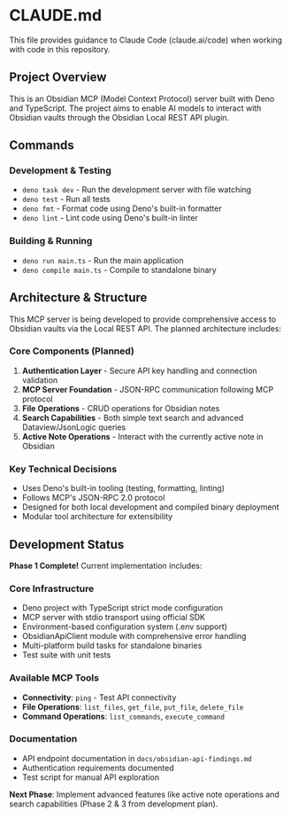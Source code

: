 # CLAUDE.md

This file provides guidance to Claude Code (claude.ai/code) when working with code in this repository.

## Project Overview

This is an Obsidian MCP (Model Context Protocol) server built with Deno and TypeScript. The project aims to enable AI models to interact with Obsidian vaults through the Obsidian Local REST API plugin.

## Commands

### Development & Testing

- `deno task dev` - Run the development server with file watching
- `deno test` - Run all tests
- `deno fmt` - Format code using Deno's built-in formatter
- `deno lint` - Lint code using Deno's built-in linter

### Building & Running

- `deno run main.ts` - Run the main application
- `deno compile main.ts` - Compile to standalone binary

## Architecture & Structure

This MCP server is being developed to provide comprehensive access to Obsidian vaults via the Local REST API. The planned architecture includes:

### Core Components (Planned)

1. **Authentication Layer** - Secure API key handling and connection validation
2. **MCP Server Foundation** - JSON-RPC communication following MCP protocol
3. **File Operations** - CRUD operations for Obsidian notes
4. **Search Capabilities** - Both simple text search and advanced Dataview/JsonLogic queries
5. **Active Note Operations** - Interact with the currently active note in Obsidian

### Key Technical Decisions

- Uses Deno's built-in tooling (testing, formatting, linting)
- Follows MCP's JSON-RPC 2.0 protocol
- Designed for both local development and compiled binary deployment
- Modular tool architecture for extensibility

## Development Status

**Phase 1 Complete!** Current implementation includes:

### Core Infrastructure

- Deno project with TypeScript strict mode configuration
- MCP server with stdio transport using official SDK
- Environment-based configuration system (.env support)
- ObsidianApiClient module with comprehensive error handling
- Multi-platform build tasks for standalone binaries
- Test suite with unit tests

### Available MCP Tools

- **Connectivity**: `ping` - Test API connectivity
- **File Operations**: `list_files`, `get_file`, `put_file`, `delete_file`
- **Command Operations**: `list_commands`, `execute_command`

### Documentation

- API endpoint documentation in `docs/obsidian-api-findings.md`
- Authentication requirements documented
- Test script for manual API exploration

**Next Phase**: Implement advanced features like active note operations and search capabilities (Phase 2 & 3 from development plan).
